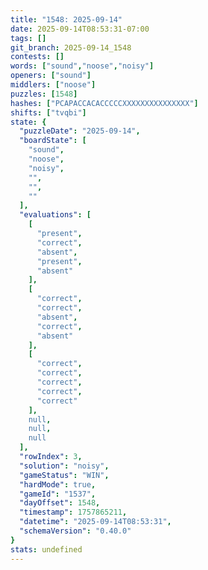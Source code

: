 ```yaml
---
title: "1548: 2025-09-14"
date: 2025-09-14T08:53:31-07:00
tags: []
git_branch: 2025-09-14_1548
contests: []
words: ["sound","noose","noisy"]
openers: ["sound"]
middlers: ["noose"]
puzzles: [1548]
hashes: ["PCAPACCACACCCCCXXXXXXXXXXXXXXX"]
shifts: ["tvqbi"]
state: {
  "puzzleDate": "2025-09-14",
  "boardState": [
    "sound",
    "noose",
    "noisy",
    "",
    "",
    ""
  ],
  "evaluations": [
    [
      "present",
      "correct",
      "absent",
      "present",
      "absent"
    ],
    [
      "correct",
      "correct",
      "absent",
      "correct",
      "absent"
    ],
    [
      "correct",
      "correct",
      "correct",
      "correct",
      "correct"
    ],
    null,
    null,
    null
  ],
  "rowIndex": 3,
  "solution": "noisy",
  "gameStatus": "WIN",
  "hardMode": true,
  "gameId": "1537",
  "dayOffset": 1548,
  "timestamp": 1757865211,
  "datetime": "2025-09-14T08:53:31",
  "schemaVersion": "0.40.0"
}
stats: undefined
---
```

<!-- more -->
